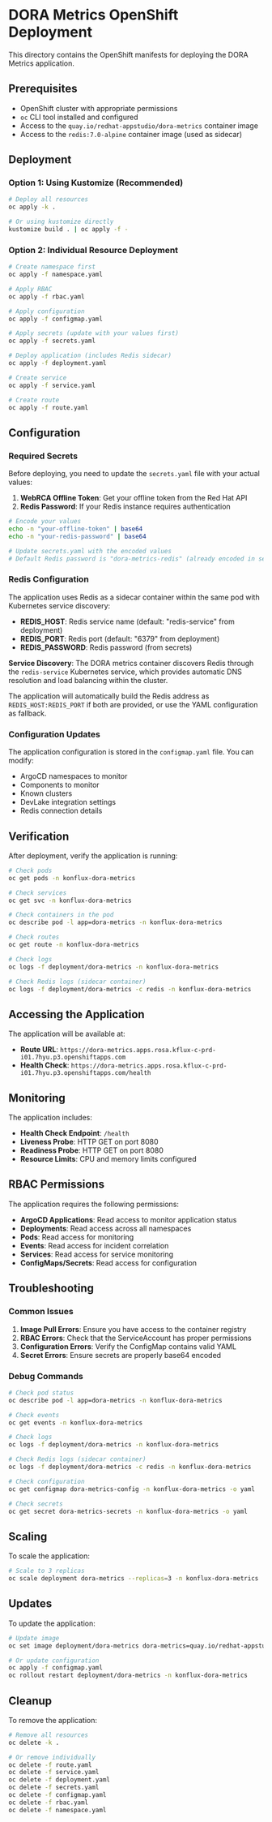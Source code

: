 # DORA Metrics OpenShift Deployment

This directory contains the OpenShift manifests for deploying the DORA Metrics application.

## Prerequisites

- OpenShift cluster with appropriate permissions
- `oc` CLI tool installed and configured
- Access to the `quay.io/redhat-appstudio/dora-metrics` container image
- Access to the `redis:7.0-alpine` container image (used as sidecar)

## Deployment

### Option 1: Using Kustomize (Recommended)

```bash
# Deploy all resources
oc apply -k .

# Or using kustomize directly
kustomize build . | oc apply -f -
```

### Option 2: Individual Resource Deployment

```bash
# Create namespace first
oc apply -f namespace.yaml

# Apply RBAC
oc apply -f rbac.yaml

# Apply configuration
oc apply -f configmap.yaml

# Apply secrets (update with your values first)
oc apply -f secrets.yaml

# Deploy application (includes Redis sidecar)
oc apply -f deployment.yaml

# Create service
oc apply -f service.yaml

# Create route
oc apply -f route.yaml
```

## Configuration

### Required Secrets

Before deploying, you need to update the `secrets.yaml` file with your actual values:

1. **WebRCA Offline Token**: Get your offline token from the Red Hat API
2. **Redis Password**: If your Redis instance requires authentication

```bash
# Encode your values
echo -n "your-offline-token" | base64
echo -n "your-redis-password" | base64

# Update secrets.yaml with the encoded values
# Default Redis password is "dora-metrics-redis" (already encoded in secrets.yaml)
```

### Redis Configuration

The application uses Redis as a sidecar container within the same pod with Kubernetes service discovery:

- **REDIS_HOST**: Redis service name (default: "redis-service" from deployment)
- **REDIS_PORT**: Redis port (default: "6379" from deployment)  
- **REDIS_PASSWORD**: Redis password (from secrets)

**Service Discovery**: The DORA metrics container discovers Redis through the `redis-service` Kubernetes service, which provides automatic DNS resolution and load balancing within the cluster.

The application will automatically build the Redis address as `REDIS_HOST:REDIS_PORT` if both are provided, or use the YAML configuration as fallback.

### Configuration Updates

The application configuration is stored in the `configmap.yaml` file. You can modify:

- ArgoCD namespaces to monitor
- Components to monitor
- Known clusters
- DevLake integration settings
- Redis connection details

## Verification

After deployment, verify the application is running:

```bash
# Check pods
oc get pods -n konflux-dora-metrics

# Check services
oc get svc -n konflux-dora-metrics

# Check containers in the pod
oc describe pod -l app=dora-metrics -n konflux-dora-metrics

# Check routes
oc get route -n konflux-dora-metrics

# Check logs
oc logs -f deployment/dora-metrics -n konflux-dora-metrics

# Check Redis logs (sidecar container)
oc logs -f deployment/dora-metrics -c redis -n konflux-dora-metrics
```

## Accessing the Application

The application will be available at:
- **Route URL**: `https://dora-metrics.apps.rosa.kflux-c-prd-i01.7hyu.p3.openshiftapps.com`
- **Health Check**: `https://dora-metrics.apps.rosa.kflux-c-prd-i01.7hyu.p3.openshiftapps.com/health`

## Monitoring

The application includes:

- **Health Check Endpoint**: `/health`
- **Liveness Probe**: HTTP GET on port 8080
- **Readiness Probe**: HTTP GET on port 8080
- **Resource Limits**: CPU and memory limits configured

## RBAC Permissions

The application requires the following permissions:

- **ArgoCD Applications**: Read access to monitor application status
- **Deployments**: Read access across all namespaces
- **Pods**: Read access for monitoring
- **Events**: Read access for incident correlation
- **Services**: Read access for service monitoring
- **ConfigMaps/Secrets**: Read access for configuration

## Troubleshooting

### Common Issues

1. **Image Pull Errors**: Ensure you have access to the container registry
2. **RBAC Errors**: Check that the ServiceAccount has proper permissions
3. **Configuration Errors**: Verify the ConfigMap contains valid YAML
4. **Secret Errors**: Ensure secrets are properly base64 encoded

### Debug Commands

```bash
# Check pod status
oc describe pod -l app=dora-metrics -n konflux-dora-metrics

# Check events
oc get events -n konflux-dora-metrics

# Check logs
oc logs -f deployment/dora-metrics -n konflux-dora-metrics

# Check Redis logs (sidecar container)
oc logs -f deployment/dora-metrics -c redis -n konflux-dora-metrics

# Check configuration
oc get configmap dora-metrics-config -n konflux-dora-metrics -o yaml

# Check secrets
oc get secret dora-metrics-secrets -n konflux-dora-metrics -o yaml
```

## Scaling

To scale the application:

```bash
# Scale to 3 replicas
oc scale deployment dora-metrics --replicas=3 -n konflux-dora-metrics
```

## Updates

To update the application:

```bash
# Update image
oc set image deployment/dora-metrics dora-metrics=quay.io/redhat-appstudio/dora-metrics:new-tag -n konflux-dora-metrics

# Or update configuration
oc apply -f configmap.yaml
oc rollout restart deployment/dora-metrics -n konflux-dora-metrics
```

## Cleanup

To remove the application:

```bash
# Remove all resources
oc delete -k .

# Or remove individually
oc delete -f route.yaml
oc delete -f service.yaml
oc delete -f deployment.yaml
oc delete -f secrets.yaml
oc delete -f configmap.yaml
oc delete -f rbac.yaml
oc delete -f namespace.yaml
```
